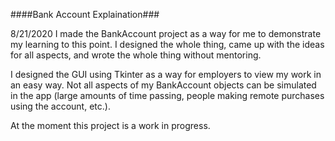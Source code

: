 ####Bank Account Explaination###

8/21/2020
I made the BankAccount project as a way for me to demonstrate my learning to this point. I designed the whole thing, came up with the ideas for all aspects, and wrote the whole thing without mentoring.

I designed the GUI using Tkinter as a way for employers to view my work in an easy way. Not all aspects of my BankAccount objects can be simulated in the app (large amounts of time passing, people making remote purchases using the account, etc.).

At the moment this project is a work in progress.
